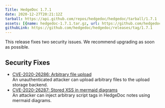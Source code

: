 ```yaml
---
Title: HedgeDoc 1.7.1
date: 2020-12-27T20:21:12Z
tarball: https://api.github.com/repos/hedgedoc/hedgedoc/tarball/1.7.1
assets: [{name: hedgedoc-1.7.1.tar.gz, url: https://github.com/hedgedoc/hedgedoc/releases/download/1.7.1/hedgedoc-1.7.1.tar.gz, size: 50791183}]
githubLink: https://github.com/hedgedoc/hedgedoc/releases/tag/1.7.1
---
```

This release fixes two security issues. We recommend upgrading as soon as possible.
## Security Fixes
- [CVE-2020-26286: Arbitrary file upload](https://github.com/hedgedoc/hedgedoc/security/advisories/GHSA-wcr3-xhv7-8gxc)  
  An unauthenticated attacker can upload arbitrary files to the upload storage backend.
- [CVE-2020-26287: Stored XSS in mermaid diagrams](https://github.com/hedgedoc/hedgedoc/security/advisories/GHSA-g6w6-7xf9-m95p)  
  An attacker can inject arbitrary script tags in HedgeDoc notes using mermaid diagrams.